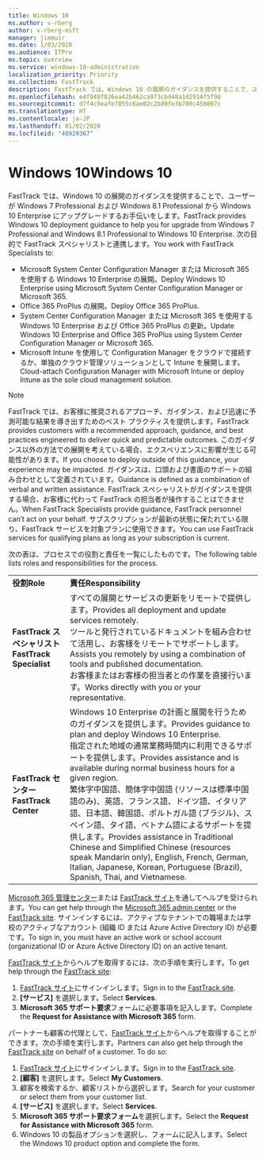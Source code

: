 ```yaml
---
title: Windows 10
ms.author: v-rberg
author: v-rberg-msft
manager: jimmuir
ms.date: 1/03/2020
ms.audience: ITPro
ms.topic: overview
ms.service: windows-10-administration
localization_priority: Priority
ms.collection: FastTrack
description: FastTrack では、Windows 10 の展開のガイダンスを提供することで、ユーザーが Windows 7 Professional および Windows 8.1 Professional から Windows 10 Enterprise にアップグレードするお手伝いをします。
ms.openlocfilehash: e4f048f826ea42b462ca973cbd48a1d2914f5f98
ms.sourcegitcommit: d7f4c9eafe7855c6ae02c2bd0fe3b700c458007c
ms.translationtype: HT
ms.contentlocale: ja-JP
ms.lasthandoff: 01/02/2020
ms.locfileid: "40929367"
---
```

# <a name="windows-10"></a><span data-ttu-id="87ffb-103">Windows 10</span><span class="sxs-lookup"><span data-stu-id="87ffb-103">Windows 10</span></span>

<span data-ttu-id="87ffb-104">FastTrack では、Windows 10 の展開のガイダンスを提供することで、ユーザーが Windows 7 Professional および Windows 8.1 Professional から Windows 10 Enterprise にアップグレードするお手伝いをします。</span><span class="sxs-lookup"><span data-stu-id="87ffb-104">FastTrack provides Windows 10 deployment guidance to help you for upgrade from Windows 7 Professional and Windows 8.1 Professional to Windows 10 Enterprise.</span></span> <span data-ttu-id="87ffb-105">次の目的で FastTrack スペシャリストと連携します。</span><span class="sxs-lookup"><span data-stu-id="87ffb-105">You work with FastTrack Specialists to:</span></span>

- <span data-ttu-id="87ffb-106">Microsoft System Center Configuration Manager または Microsoft 365 を使用する Windows 10 Enterprise の展開。</span><span class="sxs-lookup"><span data-stu-id="87ffb-106">Deploy Windows 10 Enterprise using Microsoft System Center Configuration Manager or Microsoft 365.</span></span>
- <span data-ttu-id="87ffb-107">Office 365 ProPlus の展開。</span><span class="sxs-lookup"><span data-stu-id="87ffb-107">Deploy Office 365 ProPlus.</span></span> 
- <span data-ttu-id="87ffb-108">System Center Configuration Manager または Microsoft 365 を使用する Windows 10 Enterprise および Office 365 ProPlus の更新。</span><span class="sxs-lookup"><span data-stu-id="87ffb-108">Update Windows 10 Enterprise and Office 365 ProPlus using System Center Configuration Manager or Microsoft 365.</span></span>
- <span data-ttu-id="87ffb-109">Microsoft Intune を使用して Configuration Manager をクラウドで接続するか、単独のクラウド管理ソリューションとして Intune を展開します。</span><span class="sxs-lookup"><span data-stu-id="87ffb-109">Cloud-attach Configuration Manager with Microsoft Intune or deploy Intune as the sole cloud management solution.</span></span>
  
> [!NOTE]
> <span data-ttu-id="87ffb-110">FastTrack では、お客様に推奨されるアプローチ、ガイダンス、および迅速に予測可能な結果を導き出すためのベスト プラクティスを提供します。</span><span class="sxs-lookup"><span data-stu-id="87ffb-110">FastTrack provides customers with a recommended approach, guidance, and best practices engineered to deliver quick and predictable outcomes.</span></span> <span data-ttu-id="87ffb-111">このガイダンス以外の方法での展開を考えている場合、エクスペリエンスに影響が生じる可能性があります。</span><span class="sxs-lookup"><span data-stu-id="87ffb-111">If you choose to deploy outside of this guidance, your experience may be impacted.</span></span> <span data-ttu-id="87ffb-112">ガイダンスは、口頭および書面のサポートの組み合わせとして定義されています。</span><span class="sxs-lookup"><span data-stu-id="87ffb-112">Guidance is defined as a combination of verbal and written assistance.</span></span> <span data-ttu-id="87ffb-113">FastTrack スペシャリストがガイダンスを提供する場合、お客様に代わって FastTrack の担当者が操作することはできません。</span><span class="sxs-lookup"><span data-stu-id="87ffb-113">When FastTrack Specialists provide guidance, FastTrack personnel can’t act on your behalf.</span></span> <span data-ttu-id="87ffb-114">サブスクリプションが最新の状態に保たれている限り、FastTrack サービスを対象プランに使用できます。</span><span class="sxs-lookup"><span data-stu-id="87ffb-114">You can use FastTrack services for qualifying plans as long as your subscription is current.</span></span>  
    
<span data-ttu-id="87ffb-115">次の表は、プロセスでの役割と責任を一覧にしたものです。</span><span class="sxs-lookup"><span data-stu-id="87ffb-115">The following table lists roles and responsibilities for the process.</span></span>

|||
|:-----|:-----|
|<span data-ttu-id="87ffb-116">**役割**</span><span class="sxs-lookup"><span data-stu-id="87ffb-116">**Role**</span></span> <br/> |<span data-ttu-id="87ffb-117">**責任**</span><span class="sxs-lookup"><span data-stu-id="87ffb-117">**Responsibility**</span></span> <br/> |
|<span data-ttu-id="87ffb-118">**FastTrack スペシャリスト**</span><span class="sxs-lookup"><span data-stu-id="87ffb-118">**FastTrack Specialist**</span></span> <br/> |<span data-ttu-id="87ffb-119">すべての展開とサービスの更新をリモートで提供します。</span><span class="sxs-lookup"><span data-stu-id="87ffb-119">Provides all deployment and update services remotely.</span></span>  <br/> <span data-ttu-id="87ffb-120">ツールと発行されているドキュメントを組み合わせて活用し、お客様をリモートでサポートします。</span><span class="sxs-lookup"><span data-stu-id="87ffb-120">Assists you remotely by using a combination of tools and published documentation.</span></span> <br/> <span data-ttu-id="87ffb-121">お客様またはお客様の担当者との作業を直接行います。</span><span class="sxs-lookup"><span data-stu-id="87ffb-121">Works directly with you or your representative.</span></span>|
|<span data-ttu-id="87ffb-122">**FastTrack センター**</span><span class="sxs-lookup"><span data-stu-id="87ffb-122">**FastTrack Center**</span></span>  <br/> |<span data-ttu-id="87ffb-123">Windows 10 Enterprise の計画と展開を行うためのガイダンスを提供します。</span><span class="sxs-lookup"><span data-stu-id="87ffb-123">Provides guidance to plan and deploy Windows 10 Enterprise.</span></span>   <br/> <span data-ttu-id="87ffb-124">指定された地域の通常業務時間内に利用できるサポートを提供します。</span><span class="sxs-lookup"><span data-stu-id="87ffb-124">Provides assistance and is available during normal business hours for a given region.</span></span> <br/> <span data-ttu-id="87ffb-125">繁体字中国語、簡体字中国語 (リソースは標準中国語のみ)、英語、フランス語、ドイツ語、イタリア語、日本語、韓国語、ポルトガル語 (ブラジル)、スペイン語、タイ語、ベトナム語によるサポートを提供します。</span><span class="sxs-lookup"><span data-stu-id="87ffb-125">Provides assistance in Traditional Chinese and Simplified Chinese (resources speak Mandarin only), English, French, German, Italian, Japanese, Korean, Portuguese (Brazil), Spanish, Thai, and Vietnamese.</span></span>|
 
<span data-ttu-id="87ffb-126">[Microsoft 365 管理センター](https://go.microsoft.com/fwlink/?linkid=2032704)または [FastTrack サイト](https://go.microsoft.com/fwlink/?linkid=780698)を通してヘルプを受けられます。</span><span class="sxs-lookup"><span data-stu-id="87ffb-126">You can get help through the [Microsoft 365 admin center](https://go.microsoft.com/fwlink/?linkid=2032704) or the [FastTrack site](https://go.microsoft.com/fwlink/?linkid=780698).</span></span> <span data-ttu-id="87ffb-127">サインインするには、アクティブなテナントでの職場または学校のアクティブなアカウント (組織 ID または Azure Active Directory ID) が必要です。</span><span class="sxs-lookup"><span data-stu-id="87ffb-127">To sign in, you must have an active work or school account (organizational ID or Azure Active Directory ID) on an active tenant.</span></span> 

<span data-ttu-id="87ffb-128">[FastTrack サイト](https://go.microsoft.com/fwlink/?linkid=780698)からヘルプを取得するには、次の手順を実行します。</span><span class="sxs-lookup"><span data-stu-id="87ffb-128">To get help through the [FastTrack site](https://go.microsoft.com/fwlink/?linkid=780698):</span></span> 
1.  <span data-ttu-id="87ffb-129">[FastTrack サイト](https://go.microsoft.com/fwlink/?linkid=780698)にサインインします。</span><span class="sxs-lookup"><span data-stu-id="87ffb-129">Sign in to the [FastTrack site](https://go.microsoft.com/fwlink/?linkid=780698).</span></span> 
2.  <span data-ttu-id="87ffb-130">**[サービス]** を選択します。</span><span class="sxs-lookup"><span data-stu-id="87ffb-130">Select **Services**.</span></span>
3.  <span data-ttu-id="87ffb-131">**Microsoft 365 サポート要求**フォームに必要事項を記入します。</span><span class="sxs-lookup"><span data-stu-id="87ffb-131">Complete the **Request for Assistance with Microsoft 365** form.</span></span>
  
<span data-ttu-id="87ffb-p104">パートナーも顧客の代理として、[FastTrack サイト](https://go.microsoft.com/fwlink/?linkid=780698)からヘルプを取得することができます。次の手順を実行します。</span><span class="sxs-lookup"><span data-stu-id="87ffb-p104">Partners can also get help through the [FastTrack site](https://go.microsoft.com/fwlink/?linkid=780698) on behalf of a customer. To do so:</span></span>
1.  <span data-ttu-id="87ffb-134">[FastTrack サイト](https://go.microsoft.com/fwlink/?linkid=780698)にサインインします。</span><span class="sxs-lookup"><span data-stu-id="87ffb-134">Sign in to the [FastTrack site](https://go.microsoft.com/fwlink/?linkid=780698).</span></span> 
2.  <span data-ttu-id="87ffb-135">**[顧客]** を選択します。</span><span class="sxs-lookup"><span data-stu-id="87ffb-135">Select **My Customers**.</span></span>
3.  <span data-ttu-id="87ffb-136">顧客を検索するか、顧客リストから選択します。</span><span class="sxs-lookup"><span data-stu-id="87ffb-136">Search for your customer or select them from your customer list.</span></span>
4.  <span data-ttu-id="87ffb-137">**[サービス]** を選択します。</span><span class="sxs-lookup"><span data-stu-id="87ffb-137">Select **Services**.</span></span>
5.  <span data-ttu-id="87ffb-138">**Microsoft 365 サポート要求フォーム**を選択します。</span><span class="sxs-lookup"><span data-stu-id="87ffb-138">Select the **Request for Assistance with Microsoft 365** form.</span></span>
6.  <span data-ttu-id="87ffb-139">Windows 10 の製品オプションを選択し、フォームに記入します。</span><span class="sxs-lookup"><span data-stu-id="87ffb-139">Select the Windows 10 product option and complete the form.</span></span>
 